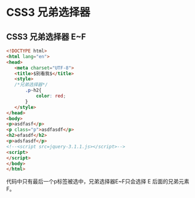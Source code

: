 # CSS3 兄弟选择器
 ## CSS3 兄弟选择器 E~F 
 ```html
 <!DOCTYPE html>
<html lang="en">
<head>
    <meta charset="UTF-8">
    <title>$别看我$</title>
    <style>
    /*兄弟选择器*/
        .p~h2{
            color: red;
        }
    </style>
</head>
<body>
<p>asdfasf</p>
<p class="p">asdfasdf</p>
<h2>efasdf</h2>
<p>adsfasdf</p>
<!--<script src=jquery-3.1.1.js></script>-->
<script>
</script>
</body>
</html>
 ```
 代码中只有最后一个p标签被选中，兄弟选择器E~F只会选择 E 后面的兄弟元素F。